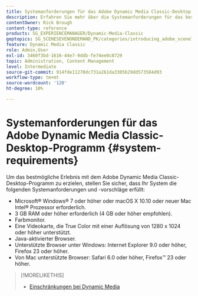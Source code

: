 ```yaml
---
title: Systemanforderungen für das Adobe Dynamic Media Classic-Desktop-Programm
description: Erfahren Sie mehr über die Systemanforderungen für das beste Erlebnis mit Adobe Dynamic Media Classic.
contentOwner: Rick Brough
content-type: reference
products: SG_EXPERIENCEMANAGER/Dynamic-Media-Classic
geptopics: SG_SCENESEVENONDEMAND_PK/categories/introducing_adobe_scene7
feature: Dynamic Media Classic
role: Admin,User
exl-id: 3460f3bd-1616-44e7-9ddb-fe74ee0c8729
topic: Administration, Content Management
level: Intermediate
source-git-commit: 914fde11270dc731a261da3305b29dd573584d93
workflow-type: tm+mt
source-wordcount: '120'
ht-degree: 10%

---
```


# Systemanforderungen für das Adobe Dynamic Media Classic-Desktop-Programm {#system-requirements}

Um das bestmögliche Erlebnis mit dem Adobe Dynamic Media Classic-Desktop-Programm zu erzielen, stellen Sie sicher, dass Ihr System die folgenden Systemanforderungen und -vorschläge erfüllt:

* Microsoft® Windows® 7 oder höher oder macOS X 10.10 oder neuer Mac Intel® Prozessor erforderlich.
* 3 GB RAM oder höher erforderlich (4 GB oder höher empfohlen).
* Farbmonitor.
* Eine Videokarte, die True Color mit einer Auflösung von 1280 x 1024 oder höher unterstützt.
* Java-aktivierter Browser.
* Unterstützte Browser unter Windows: Internet Explorer 9.0 oder höher, Firefox 23 oder höher.
* Von Mac unterstützte Browser: Safari 6.0 oder höher, Firefox™ 23 oder höher.

>[!MORELIKETHIS]
>
>* [Einschränkungen bei Dynamic Media](/help/using/limitations.md)

